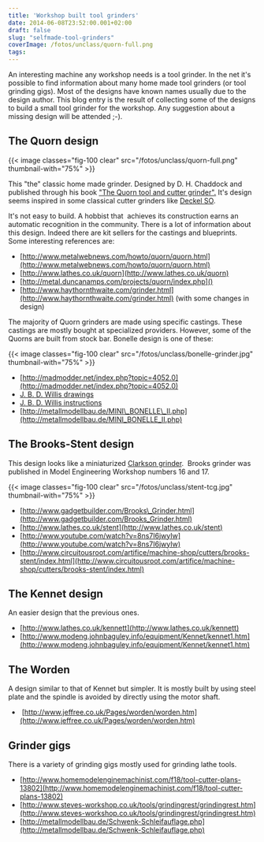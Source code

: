 ```yaml
---
title: 'Workshop built tool grinders'
date: 2014-06-08T23:52:00.001+02:00
draft: false
slug: "selfmade-tool-grinders"
coverImage: /fotos/unclass/quorn-full.png
tags:
---
```


An interesting machine any workshop needs is a tool grinder. In the
net it's possible to find information about many home made tool
grinders (or tool grinding gigs). Most of the designs have known names
usually due to the design author. This blog entry is the result of
collecting some of the designs to build a small tool grinder for the
workshop. Any suggestion about a missing design will be attended ;-).


The Quorn design
----------------

{{< image classes="fig-100 clear"  src="/fotos/unclass/quorn-full.png" thumbnail-with="75%" >}}

This "the" classic home made grinder. Designed by D. H. Chaddock and
published through his book ["The Quorn tool and cutter
grinder".](https://openlibrary.org/works/OL13223812W/The_Quorn_tool_and_cutter_grinder)
It's design seems inspired in some classical cutter grinders like
[Deckel SO](http://www.lathes.co.uk/deckel/page3.html).

It's not easy to build. A hobbist that  achieves its construction
earns an automatic recognition in the community. There is a lot of
information about this design. Indeed there are kit sellers for the
castings and blueprints. Some interesting references are:


*   [http://www.metalwebnews.com/howto/quorn/quorn.html](http://www.metalwebnews.com/howto/quorn/quorn.html)
*   [http://www.lathes.co.uk/quorn](http://www.lathes.co.uk/quorn)
*   [http://metal.duncanamps.com/projects/quorn/index.php]()
*   [http://www.haythornthwaite.com/grinder.html](http://www.haythornthwaite.com/grinder.html) (with some changes in design)


The majority of Quorn grinders are made using specific castings. These
castings are mostly bought at specialized providers. However, some of
the Quorns are built from stock bar. Bonelle design is one of these:

{{< image classes="fig-100 clear"  src="/fotos/unclass/bonelle-grinder.jpg" thumbnail-with="75%" >}}


*   [http://madmodder.net/index.php?topic=4052.0](http://madmodder.net/index.php?topic=4052.0)
*   [J. B. D. Willis drawings](/pdfs/bonelle-tcg-drawings.pdf)
*   [J. B. D. Willis instructions](/pdfs/bonelle-tcg.pdf)
*   [http://metallmodellbau.de/MINI\_BONELLE\_II.php](http://metallmodellbau.de/MINI_BONELLE_II.php)



The Brooks-Stent design
-----------------------

This design looks like a miniaturized [Clarkson
grinder](http://www.lathes.co.uk/clarkson).  Brooks grinder was
published in Model Engineering Workshop numbers 16 and 17.

{{< image classes="fig-100 clear"  src="/fotos/unclass/stent-tcg.jpg" thumbnail-with="75%" >}}

*   [http://www.gadgetbuilder.com/Brooks\_Grinder.html](http://www.gadgetbuilder.com/Brooks_Grinder.html)
*   [http://www.lathes.co.uk/stent](http://www.lathes.co.uk/stent)
*   [http://www.youtube.com/watch?v=8ns7I6jwyIw](http://www.youtube.com/watch?v=8ns7I6jwyIw)
*   [http://www.circuitousroot.com/artifice/machine-shop/cutters/brooks-stent/index.html](http://www.circuitousroot.com/artifice/machine-shop/cutters/brooks-stent/index.html)


The Kennet design
-----------------


An easier design that the previous ones.


*   [http://www.lathes.co.uk/kennett](http://www.lathes.co.uk/kennett)
*   [http://www.modeng.johnbaguley.info/equipment/Kennet/kennet1.htm](http://www.modeng.johnbaguley.info/equipment/Kennet/kennet1.htm)


The Worden
----------


A design similar to that of Kennet but simpler. It is mostly built by
using steel plate and the spindle is avoided by directly using the
motor shaft.


*    [http://www.jeffree.co.uk/Pages/worden/worden.htm](http://www.jeffree.co.uk/Pages/worden/worden.htm)


Grinder gigs
------------


There is a variety of grinding gigs mostly used for grinding lathe tools.


*   [http://www.homemodelenginemachinist.com/f18/tool-cutter-plans-13802](http://www.homemodelenginemachinist.com/f18/tool-cutter-plans-13802)
*   [http://www.steves-workshop.co.uk/tools/grindingrest/grindingrest.htm](http://www.steves-workshop.co.uk/tools/grindingrest/grindingrest.htm)
*   [http://metallmodellbau.de/Schwenk-Schleifauflage.php](http://metallmodellbau.de/Schwenk-Schleifauflage.php)
